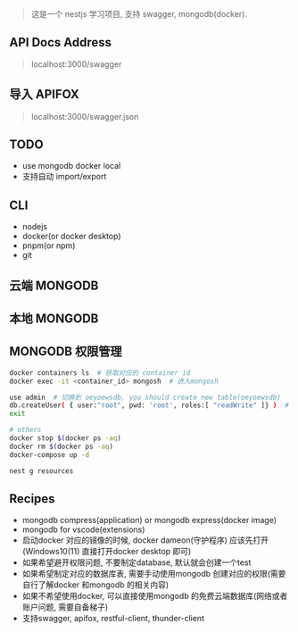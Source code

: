 > 这是一个 nestjs 学习项目, 支持 swagger, mongodb(docker).

## API Docs Address

> localhost:3000/swagger

## 导入 APIFOX

> localhost:3000/swagger.json

## TODO

* use mongodb docker local
* 支持自动 import/export

## CLI

* nodejs
* docker(or docker desktop)
* pnpm(or npm)
* git

## 云端 MONGODB

## 本地 MONGODB

## MONGODB 权限管理

```bash
docker containers ls  # 获取对应的 container id
docker exec -it <container_id> mongosh  # 进入mongosh

use admin  # 切换到 oeyoewsdb, you should create new table(oeyoewsdb)
db.createUser( { user:"root", pwd: 'root', roles:[ "readWrite" ]} )  # 新增root
exit

# others
docker stop $(docker ps -aq)
docker rm $(docker ps -aq)
docker-compose up -d

nest g resources
```


## Recipes

* mongodb compress(application) or mongodb express(docker image)
* mongodb for vscode(extensions)
* 启动docker 对应的镜像的时候, docker dameon(守护程序) 应该先打开(Windows10(11) 直接打开docker desktop 即可)
* 如果希望避开权限问题, 不要制定database, 默认就会创建一个test
* 如果希望制定对应的数据库表, 需要手动使用mongodb 创建对应的权限(需要自行了解docker 和mongodb 的相关内容)
* 如果不希望使用docker, 可以直接使用mongodb 的免费云端数据库(网络或者账户问题, 需要自备梯子)
* 支持swagger, apifox, restful-client, thunder-client
